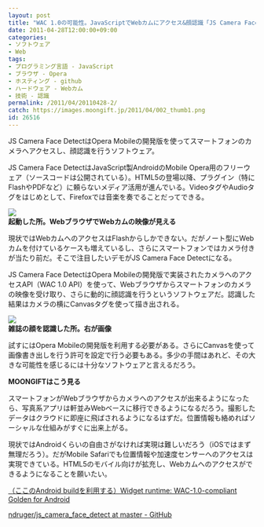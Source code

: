 ```yaml
---
layout: post
title: "WAC 1.0の可能性。JavaScriptでWebカムにアクセス&顔認識「JS Camera Face Detect」"
date: 2011-04-28T12:00:00+09:00
categories:
- ソフトウェア
- Web
tags: 
- プログラミング言語 - JavaScript
- ブラウザ - Opera
- ホスティング - github
- ハードウェア - Webカム
- 技術 - 認識
permalink: /2011/04/20110428-2/
catch: https://images.moongift.jp/2011/04/002_thumb1.png
id: 26516
---
```

JS Camera Face DetectはOpera Mobileの開発版を使ってスマートフォンのカメラへアクセスし、顔認識を行うソフトウェア。

  

JS Camera Face DetectはJavaScript製AndroidのMobile Opera用のフリーウェア（ソースコードは公開されている）。HTML5の登場以降、プラグイン（特にFlashやPDFなど）に頼らないメディア活用が進んでいる。VideoタグやAudioタグをはじめとして、Firefoxでは音楽を奏でることだってできる。

  

![](https://images.moongift.jp/2011/04/001_thumb1.png)  
**起動した所。WebブラウザでWebカムの映像が見える**

  

現状ではWebカムへのアクセスはFlashからしかできない。だがノート型にWebカムを付けているケースも増えているし、さらにスマートフォンではカメラ付きが当たり前だ。そこで注目したいデモがJS Camera Face Detectになる。

  
<!--more-->  

JS Camera Face DetectはOpera Mobileの開発版で実装されたカメラへのアクセスAPI（WAC 1.0 API）を使って、Webブラウザからスマートフォンのカメラの映像を受け取り、さらに動的に顔認識を行うというソフトウェアだ。認識した結果はカメラの横にCanvasタグを使って描き出される。

  

![](https://images.moongift.jp/2011/04/002_thumb1.png)  
**雑誌の顔を認識した所。右が画像**

  

試すにはOpera Mobileの開発版を利用する必要がある。さらにCanvasを使って画像書き出しを行う許可を設定で行う必要もある。多少の手間はあれど、その大きな可能性を感じるには十分なソフトウェアと言えるだろう。

  
  
  

**MOONGIFTはこう見る**

  

スマートフォンがWebブラウザからカメラへのアクセスが出来るようになったら、写真系アプリは軒並みWebベースに移行できるようになるだろう。撮影したデータはクラウドに即座に飛ばされるようになるはずだ。位置情報も絡めればソーシャルな仕組みがすぐに出来上がる。

  

現状ではAndroidくらいの自由さがなければ実現は難しいだろう（iOSではまず無理だろう）。だがMobile Safariでも位置情報や加速度センサーへのアクセスは実現できている。HTML5のモバイル向けが拡充し、Webカムへのアクセスができるようになることを願いたい。

  

[（ここのAndroid buildを利用する）Widget runtime: WAC-1.0-compliant Golden for Android](http://labs.opera.com/news/2011/02/14/)

  

[ndruger/js\_camera\_face\_detect at master - GitHub](https://github.com/ndruger/js_camera_face_detect)

